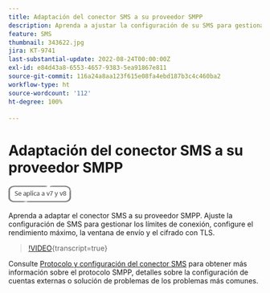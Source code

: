 ```yaml
---
title: Adaptación del conector SMS a su proveedor SMPP
description: Aprenda a ajustar la configuración de su SMS para gestionar los límites de conexión, configurar el rendimiento máximo, la ventana de envío y el cifrado con TLS.
feature: SMS
thumbnail: 343622.jpg
jira: KT-9741
last-substantial-update: 2022-08-24T00:00:00Z
exl-id: e84d43a8-6553-4657-9383-5ea91867e811
source-git-commit: 116a24a8aa123f615e08fa4ebd187b3c4c460ba2
workflow-type: ht
source-wordcount: '112'
ht-degree: 100%

---
```


# Adaptación del conector SMS a su proveedor SMPP

![Aplicable a las versiones 7 y 8](../assets/V7-V8-stamp.png)

Aprenda a adaptar el conector SMS a su proveedor SMPP. Ajuste la configuración de SMS para gestionar los límites de conexión, configure el rendimiento máximo, la ventana de envío y el cifrado con TLS.

>[!VIDEO](https://video.tv.adobe.com/v/343622?quality=12&learn=on){transcript=true}

Consulte [Protocolo y configuración del conector SMS](https://experienceleague.adobe.com/docs/campaign-classic/using/sending-messages/sending-messages-on-mobiles/sms-protocol.html?lang=es#sending-messages) para obtener más información sobre el protocolo SMPP, detalles sobre la configuración de cuentas externas o solución de problemas de los problemas más comunes.
